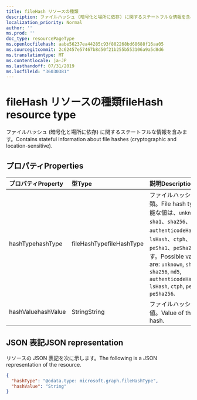 ```yaml
---
title: fileHash リソースの種類
description: ファイルハッシュ (暗号化と場所に依存) に関するステートフルな情報を含みます。
localization_priority: Normal
author: ''
ms.prod: ''
doc_type: resourcePageType
ms.openlocfilehash: aabe56237ea44285c93f802268bd68688f16aa05
ms.sourcegitcommit: 2c62457e57467b8d50f21b255b553106a9a5d8d6
ms.translationtype: MT
ms.contentlocale: ja-JP
ms.lasthandoff: 07/31/2019
ms.locfileid: "36030381"
---
```

# <a name="filehash-resource-type"></a><span data-ttu-id="b81e8-103">fileHash リソースの種類</span><span class="sxs-lookup"><span data-stu-id="b81e8-103">fileHash resource type</span></span>

<span data-ttu-id="b81e8-104">ファイルハッシュ (暗号化と場所に依存) に関するステートフルな情報を含みます。</span><span class="sxs-lookup"><span data-stu-id="b81e8-104">Contains stateful information about file hashes (cryptographic and location-sensitive).</span></span>

## <a name="properties"></a><span data-ttu-id="b81e8-105">プロパティ</span><span class="sxs-lookup"><span data-stu-id="b81e8-105">Properties</span></span>

| <span data-ttu-id="b81e8-106">プロパティ</span><span class="sxs-lookup"><span data-stu-id="b81e8-106">Property</span></span>     | <span data-ttu-id="b81e8-107">型</span><span class="sxs-lookup"><span data-stu-id="b81e8-107">Type</span></span>        | <span data-ttu-id="b81e8-108">説明</span><span class="sxs-lookup"><span data-stu-id="b81e8-108">Description</span></span> |
|:-------------|:------------|:------------|
|<span data-ttu-id="b81e8-109">hashType</span><span class="sxs-lookup"><span data-stu-id="b81e8-109">hashType</span></span>|<span data-ttu-id="b81e8-110">fileHashType</span><span class="sxs-lookup"><span data-stu-id="b81e8-110">fileHashType</span></span>|<span data-ttu-id="b81e8-111">ファイルハッシュの種類。</span><span class="sxs-lookup"><span data-stu-id="b81e8-111">File hash type.</span></span> <span data-ttu-id="b81e8-112">可能な値は、`unknown`、`sha1`、`sha256`、`md5`、`authenticodeHash256`、`lsHash`、`ctph`、`peSha1`、`peSha256` です。</span><span class="sxs-lookup"><span data-stu-id="b81e8-112">Possible values are: `unknown`, `sha1`, `sha256`, `md5`, `authenticodeHash256`, `lsHash`, `ctph`, `peSha1`, `peSha256`.</span></span>|
|<span data-ttu-id="b81e8-113">hashValue</span><span class="sxs-lookup"><span data-stu-id="b81e8-113">hashValue</span></span>|<span data-ttu-id="b81e8-114">String</span><span class="sxs-lookup"><span data-stu-id="b81e8-114">String</span></span>|<span data-ttu-id="b81e8-115">ファイルハッシュの値。</span><span class="sxs-lookup"><span data-stu-id="b81e8-115">Value of the file hash.</span></span>|

## <a name="json-representation"></a><span data-ttu-id="b81e8-116">JSON 表記</span><span class="sxs-lookup"><span data-stu-id="b81e8-116">JSON representation</span></span>

<span data-ttu-id="b81e8-117">リソースの JSON 表記を次に示します。</span><span class="sxs-lookup"><span data-stu-id="b81e8-117">The following is a JSON representation of the resource.</span></span>

<!-- {
  "blockType": "resource",
  "optionalProperties": [

  ],
  "@odata.type": "microsoft.graph.fileHash"
}-->

```json
{
  "hashType": "@odata.type: microsoft.graph.fileHashType",
  "hashValue": "String"
}

```

<!-- uuid: 8fcb5dbc-d5aa-4681-8e31-b001d5168d79
2015-10-25 14:57:30 UTC -->
<!-- {
  "type": "#page.annotation",
  "description": "fileHash resource",
  "keywords": "",
  "section": "documentation",
  "tocPath": ""
}-->
